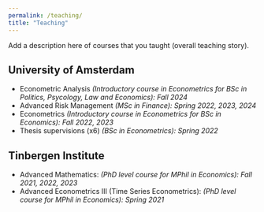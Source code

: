 ```yaml
---
permalink: /teaching/
title: "Teaching"
---
```


Add a description here of courses that you taught (overall teaching story).

## University of Amsterdam
- Econometric Analysis *(Introductory course in Econometrics for BSc in Politics, Psycology, Law and Economics): Fall 2024*
- Advanced Risk Management *(MSc in Finance): Spring 2022, 2023, 2024*
- Econometrics *(Introductory course in Econometrics for BSc in Economics): Fall 2022, 2023*
- Thesis supervisions (x6) *(BSc in Econometrics): Spring 2022*

## Tinbergen Institute
- Advanced Mathematics: *(PhD level course for MPhil in Economics): Fall 2021, 2022, 2023*
- Advanced Econometrics III (Time Series Econometrics): *(PhD level course for MPhil in Economics): Spring 2021*

